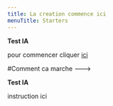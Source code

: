 ```yaml
---
title: La creation commence ici 
menuTitle: Starters
---
```


**Test IA**

pour commencer cliquer [ici](/Search)



#Comment ca marche --->



**Test IA**

instruction ici








